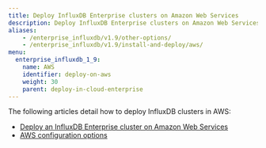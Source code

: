 ```yaml
---
title: Deploy InfluxDB Enterprise clusters on Amazon Web Services
description: Deploy InfluxDB Enterprise clusters on Amazon Web Services (AWS).
aliases:
    - /enterprise_influxdb/v1.9/other-options/
    - /enterprise_influxdb/v1.9/install-and-deploy/aws/
menu:
  enterprise_influxdb_1_9:
    name: AWS
    identifier: deploy-on-aws
    weight: 30
    parent: deploy-in-cloud-enterprise
---
```


The following articles detail how to deploy InfluxDB clusters in AWS:

- [Deploy an InfluxDB Enterprise cluster on Amazon Web Services](/enterprise_influxdb/v1.9/install-and-deploy/deploying/aws/setting-up-template)
- [AWS configuration options](/enterprise_influxdb/v1.9/install-and-deploy/deploying/aws/config-options)
